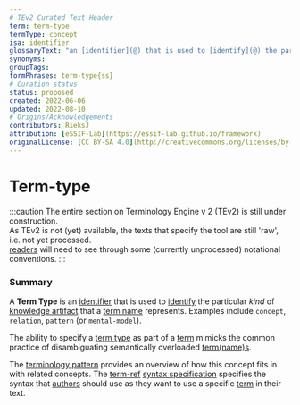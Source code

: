 ```yaml
---
# TEv2 Curated Text Header
term: term-type
termType: concept
isa: identifier
glossaryText: "an [identifier](@) that is used to [identify](@) the particular *kind* of [knowledge artifact](@) that a [term name](@) represents. Examples include `concept`, `relation`, `pattern` (or `mental-model`)."
synonyms:
groupTags:
formPhrases: term-type{ss}
# Curation status
status: proposed
created: 2022-06-06
updated: 2022-08-10
# Origins/Acknowledgements
contributors: RieksJ
attribution: [eSSIF-Lab](https://essif-lab.github.io/framework)
originalLicense: [CC BY-SA 4.0](http://creativecommons.org/licenses/by-sa/4.0/?ref=chooser-v1)
---
```


# Term-type

:::caution
The entire section on Terminology Engine v 2 (TEv2) is still under construction.<br/>
As TEv2 is not (yet) available, the texts that specify the tool are still 'raw', i.e. not yet processed.<br/>[readers](@) will need to see through some (currently unprocessed) notational conventions.
:::

### Summary
A **Term Type** is an [identifier](@) that is used to [identify](@) the particular *kind* of [knowledge artifact](@) that a [term name](@) represents. Examples include `concept`, `relation`, `pattern` (or `mental-model`).

The ability to specify a [term type](@) as part of a [term](@) mimicks the common practice of disambiguating semantically overloaded [term(name)s](term-name@).

The [terminology pattern](pattern-terminology-support@) provides an overview of how this concept fits in with related concepts.
The [term-ref](@) [syntax specification](/docs/tev2/spec-syntax/term-ref-syntax) specifies the syntax that [authors](@) should use as they want to use a specific [term](@) in their text.
